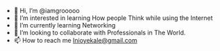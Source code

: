 - 👋 Hi, I’m @iamgrooooo
- 👀 I’m interested in learning How people Think while using the Internet 
- 🌱 I’m currently learning Networking 
- 💞️ I’m looking to collaborate with Professionals in The World. 
- 📫 How to reach me Inioyekale@gmail.com

<!---
iamgrooooo/iamgrooooo is a ✨ special ✨ repository because its `README.md` (this file) appears on your GitHub profile.
You can click the Preview link to take a look at your changes.
--->
